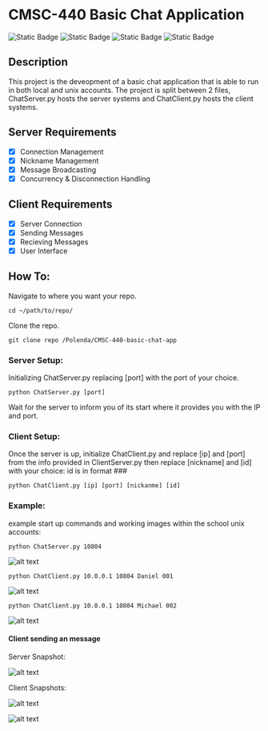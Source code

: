 # CMSC-440 Basic Chat Application
![Static Badge](https://img.shields.io/badge/build-passing-brightgreen) ![Static Badge](https://img.shields.io/badge/AI-NO-blue)
![Static Badge](https://img.shields.io/badge/contributors-myself-orange) ![Static Badge](https://img.shields.io/badge/elapsed-16hr-white)

## Description

This project is the deveopment of a basic chat application that is able to run in both local and unix accounts. The project is split between 2 files, ChatServer.py hosts the server systems and ChatClient.py hosts the client systems. 

## Server Requirements
- [X] Connection Management
- [X] Nickname Management
- [X] Message Broadcasting
- [X] Concurrency & Disconnection Handling

## Client Requirements
- [X] Server Connection
- [X] Sending Messages
- [X] Recieving Messages
- [X] User Interface

## How To:

Navigate to where you want your repo.

``` cd ~/path/to/repo/ ```

Clone the repo.

``` git clone repo /Polenda/CMSC-440-basic-chat-app ```

### Server Setup:

Initializing ChatServer.py replacing [port] with the port of your choice.

``` python ChatServer.py [port] ```

Wait for the server to inform you of its start where it provides you with the IP and port.

### Client Setup:

Once the server is up, initialize ChatClient.py and replace [ip] and [port] from the info provided in ClientServer.py then replace [nickname] and [id] with your choice: id is in format ###

``` python ChatClient.py [ip] [port] [nickanme] [id] ```

### Example:

example start up commands and working images within the school unix accounts:

``` python ChatServer.py 10804 ```

![alt text](assets/server-start.png)

``` python ChatClient.py 10.0.0.1 10804 Daniel 001 ```

![alt text](assets/client001-start.png)

``` python ChatClient.py 10.0.0.1 10804 Michael 002 ```

![alt text](assets/client002-start.png)

#### Client sending an message

Server Snapshot:

![alt text](assets/server-end.png)

Client Snapshots:

![alt text](assets/client001-end.png)

![alt text](assets/client002-end.png)
